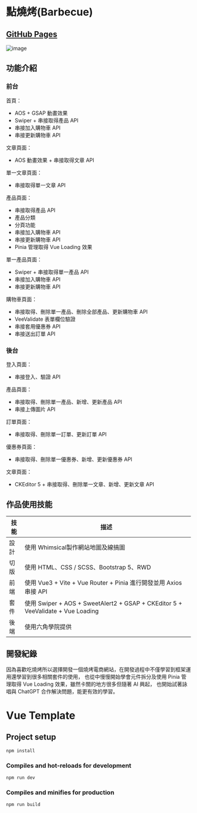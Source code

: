 # 點燒烤(Barbecue)
## [GitHub Pages](https://fan662.github.io/Vue3_Barbecue/)
![image](https://user-images.githubusercontent.com/109473917/226258163-fbfabafb-b470-433e-9b40-acf0385619fd.png)

## 功能介紹
### 前台
首頁：
- AOS + GSAP 動畫效果
- Swiper + 串接取得產品 API
- 串接加入購物車 API
- 串接更新購物車 API

文章頁面：
- AOS 動畫效果 + 串接取得文章 API

單一文章頁面：
- 串接取得單一文章 API

產品頁面：
- 串接取得產品 API
- 產品分類
- 分頁功能
- 串接加入購物車 API
- 串接更新購物車 API
- Pinia 管理取得 Vue Loading 效果

單一產品頁面：
- Swiper + 串接取得單一產品 API
- 串接加入購物車 API
- 串接更新購物車 API

購物車頁面：
- 串接取得、刪除單一產品、刪除全部產品、更新購物車 API
- VeeValidate 表單欄位驗證
- 串接套用優惠券 API
- 串接送出訂單 API

### 後台
登入頁面：
- 串接登入、驗證 API

產品頁面：
- 串接取得、刪除單一產品、新增、更新產品 API
- 串接上傳圖片 API

訂單頁面：
- 串接取得、刪除單一訂單、更新訂單 API

優惠券頁面：
- 串接取得、刪除單一優惠券、新增、更新優惠券 API

文章頁面：
- CKEditor 5 + 串接取得、刪除單一文章、新增、更新文章 API

## 作品使用技能

| 技能 | 描述 |
| --- | --- |
| 設計 | 使用 Whimsical製作網站地圖及線搞圖 |
| 切版 | 使用 HTML、CSS / SCSS、Bootstrap 5、RWD |
| 前端 | 使用 Vue3 + Vite + Vue Router + Pinia 進行開發並用 Axios 串接 API |
| 套件 | 使用 Swiper + AOS + SweetAlert2 + GSAP + CKEditor 5 + VeeValidate + Vue Loading |
| 後端 | 使用六角學院提供 |

## 開發紀錄
因為喜歡吃燒烤所以選擇開發一個燒烤電商網站，在開發過程中不僅學習到框架運用還學習到很多相關套件的使用，
也從中慢慢開始學會元件拆分及使用 Pinia 管理取得 Vue Loading 效果，雖然卡關的地方很多但隨著 AI 興起，
也開始試著詠唱與 ChatGPT 合作解決問題，能更有效的學習。

# Vue Template

## Project setup

```
npm install
```

### Compiles and hot-reloads for development

```
npm run dev
```

### Compiles and minifies for production

```
npm run build
```
